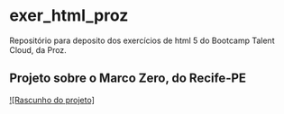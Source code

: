 # exer_html_proz
Repositório para deposito dos exercícios de html 5 do Bootcamp Talent Cloud, da Proz.
## Projeto sobre o Marco Zero, do Recife-PE
[![Rascunho do projeto]](./img/Recife%20Antigo_%20roteiro%20de%20cultura%20e%20agito%20pelo%20centro%20histórico.jfif "texto")